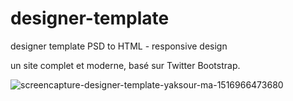 # designer-template
designer template PSD to HTML -  responsive design

un site complet et moderne, basé sur Twitter Bootstrap.





![screencapture-designer-template-yaksour-ma-1516966473680](https://user-images.githubusercontent.com/27547520/35438104-2e1e30d2-028d-11e8-841d-82a5a0c0858e.png)

